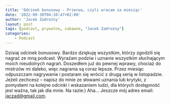 ```yaml
---
title: 'Odcinek bonusowy - Przerwa, czyli wracam za miesiąc'
date: '2022-09-30T04:10:47+02:00'
author: 'Jacek Zadrożny'
layout: post
tags: [podcast, prywatne, zabawne, "Jacek Zadrożny"]
categories:
    - Podcast
---
```

Dzisiaj odcinek bonusowy. Bardzo dziękuję wszystkim, którzy zgodzili się nagrać ze mną podcast. Wyrażam podziw i uznanie wszystkim słuchającym moich nieudolnych nagrań. Doszedłem już do pewnej wprawy, chociaż do mistrzów mi daleko, więc nagrania są coraz lepsze. Przez miesiąc odpuszczam nagrywanie i postaram się wrócić z drugą serią w listopadzie. Jeżeli zechcesz – napisz do mnie ze słowami uznania lub krytyki, z pomysłami na kolejne odcinki i wskazaniem ludzi, dla których dostępność jest ważna, tak jak dla mnie. Na razie:) Aha… Jeszcze mój adres email: <jaczad@gmail.com>.

